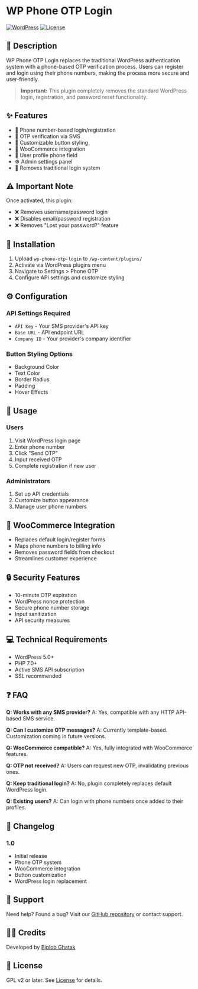 # WP Phone OTP Login

[![WordPress](https://img.shields.io/wordpress/v/wp-phone-otp-login.svg)](https://wordpress.org/plugins/wp-phone-otp-login/)
[![License](https://img.shields.io/badge/license-GPL--2.0%2B-blue.svg)](https://www.gnu.org/licenses/gpl-2.0.html)

## 📱 Description

WP Phone OTP Login replaces the traditional WordPress authentication system with a phone-based OTP verification process. Users can register and login using their phone numbers, making the process more secure and user-friendly.

> **Important:** This plugin completely removes the standard WordPress login, registration, and password reset functionality.

## ✨ Features

* 📱 Phone number-based login/registration
* 🔐 OTP verification via SMS
* 🎨 Customizable button styling
* 🛒 WooCommerce integration
* 👤 User profile phone field
* ⚙️ Admin settings panel
* 🚫 Removes traditional login system

## ⚠️ Important Note

Once activated, this plugin:
* ❌ Removes username/password login
* ❌ Disables email/password registration
* ❌ Removes "Lost your password?" feature

## 🚀 Installation

1. Upload `wp-phone-otp-login` to `/wp-content/plugins/`
2. Activate via WordPress plugins menu
3. Navigate to Settings > Phone OTP
4. Configure API settings and customize styling

## ⚙️ Configuration

### API Settings Required
* `API Key` - Your SMS provider's API key
* `Base URL` - API endpoint URL
* `Company ID` - Your provider's company identifier

### Button Styling Options
* Background Color
* Text Color
* Border Radius
* Padding
* Hover Effects

## 📖 Usage

### Users
1. Visit WordPress login page
2. Enter phone number
3. Click "Send OTP"
4. Input received OTP
5. Complete registration if new user

### Administrators
1. Set up API credentials
2. Customize button appearance
3. Manage user phone numbers

## 🛒 WooCommerce Integration

* Replaces default login/register forms
* Maps phone numbers to billing info
* Removes password fields from checkout
* Streamlines customer experience

## 🔒 Security Features

* 10-minute OTP expiration
* WordPress nonce protection
* Secure phone number storage
* Input sanitization
* API security measures

## 💻 Technical Requirements

* WordPress 5.0+
* PHP 7.0+
* Active SMS API subscription
* SSL recommended

## ❓ FAQ

**Q: Works with any SMS provider?**
A: Yes, compatible with any HTTP API-based SMS service.

**Q: Can I customize OTP messages?**
A: Currently template-based. Customization coming in future versions.

**Q: WooCommerce compatible?**
A: Yes, fully integrated with WooCommerce features.

**Q: OTP not received?**
A: Users can request new OTP, invalidating previous ones.

**Q: Keep traditional login?**
A: No, plugin completely replaces default WordPress login.

**Q: Existing users?**
A: Can login with phone numbers once added to their profiles.

## 📝 Changelog

### 1.0
* Initial release
* Phone OTP system
* WooCommerce integration
* Button customization
* WordPress login replacement

## 🤝 Support

Need help? Found a bug? Visit our [GitHub repository](https://github.com/your-username/wp-phone-otp-login) or contact support.

## 👨‍💻 Credits

Developed by [Biplob Ghatak](https://github.com/your-username)

## 📄 License

GPL v2 or later. See [License](https://www.gnu.org/licenses/gpl-2.0.html) for details.
